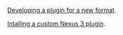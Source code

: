 [Developing a plugin for a new format](./format-plugin.html).

[Intalling a custom Nexus 3 plugin](./plugin-install.html).